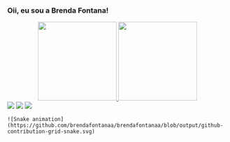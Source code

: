 ### Oii, eu sou a Brenda Fontana!
<div align="center">
  <a href="https://github.com/brendafontanaa">
  <img height="180em" src="https://github-readme-stats.vercel.app/api?username=brendafontanaa&show_icons=true&theme=dracula&include_all_commits=true&count_private=true"/>
  <img height="180em" src="https://github-readme-stats.vercel.app/api/top-langs/?username=brendafontanaa&layout=compact&langs_count=7&theme=dracula"/>
</div>
<div> 
  <a href="https://www.instagram.com/breefontana/" target="_blank"><img src="https://img.shields.io/badge/-Instagram-%23E4405F?style=for-the-badge&logo=instagram&logoColor=white" target="_blank"></a>
  <a href = "mailto:breendagiullian@gmail.com"><img src="https://img.shields.io/badge/-Gmail-%23333?style=for-the-badge&logo=gmail&logoColor=white" target="_blank"></a>
  <a href="https://www.linkedin.com/in/brenda-fontana-68737b234/" target="_blank"><img src="https://img.shields.io/badge/-LinkedIn-%230077B5?style=for-the-badge&logo=linkedin&logoColor=white" target="_blank"></a> 
  
    ![Snake animation](https://github.com/brendafontanaa/brendafontanaa/blob/output/github-contribution-grid-snake.svg)
  
</div>

